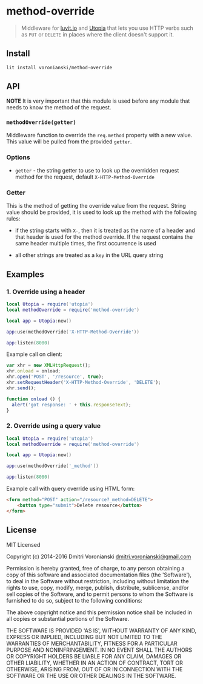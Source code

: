 # method-override

> Middleware for [luvit.io](http://luvit.io) and [Utopia](https://github.com/luvitrocks/luvit-utopia) that lets you use HTTP verbs such as ``PUT`` or ``DELETE`` in places where the client doesn't support it.

## Install

```bash
lit install voronianski/method-override
```

## API

**NOTE** It is very important that this module is used before any module that needs to know the method of the request.

### ``methodOverride(getter)``

Middleware function to override the ``req.method`` property with a new value. This value will be pulled from the provided ``getter``.

### Options

- ``getter`` - the string getter to use to look up the overridden request method for the request, default ``X-HTTP-Method-Override``

### Getter

This is the method of getting the override value from the request. String value should be provided, it is used to look up the method with the following rules:

- if the string starts with ``X-``, then it is treated as the name of a header and that header is used for the method override. If the request contains the same header multiple times, the first occurrence is used

- all other strings are treated as a ``key`` in the URL query string

## Examples

### 1. Override using a header

```lua
local Utopia = require('utopia')
local methodOverride = require('method-override')

local app = Utopia:new()

app:use(methodOverride('X-HTTP-Method-Override'))

app:listen(8080)
```

Example call on client:

```javascript
var xhr = new XMLHttpRequest();
xhr.onload = onload;
xhr.open('POST', '/resource', true);
xhr.setRequestHeader('X-HTTP-Method-Override', 'DELETE');
xhr.send();

function onload () {
  alert('got response: ' + this.responseText);
}
```

### 2. Override using a query value

```lua
local Utopia = require('utopia')
local methodOverride = require('method-override')

local app = Utopia:new()

app:use(methodOverride('_method'))

app:listen(8080)
```

Example call with query override using HTML form:

```html
<form method="POST" action="/resource?_method=DELETE">
	<button type="submit">Delete resource</button>
</form>
```

## License

MIT Licensed

Copyright (c) 2014-2016 Dmitri Voronianski [dmitri.voronianski@gmail.com](mailto:dmitri.voronianski@gmail.com)

Permission is hereby granted, free of charge, to any person obtaining
a copy of this software and associated documentation files (the
'Software'), to deal in the Software without restriction, including
without limitation the rights to use, copy, modify, merge, publish,
distribute, sublicense, and/or sell copies of the Software, and to
permit persons to whom the Software is furnished to do so, subject to
the following conditions:

The above copyright notice and this permission notice shall be
included in all copies or substantial portions of the Software.

THE SOFTWARE IS PROVIDED 'AS IS', WITHOUT WARRANTY OF ANY KIND,
EXPRESS OR IMPLIED, INCLUDING BUT NOT LIMITED TO THE WARRANTIES OF
MERCHANTABILITY, FITNESS FOR A PARTICULAR PURPOSE AND NONINFRINGEMENT.
IN NO EVENT SHALL THE AUTHORS OR COPYRIGHT HOLDERS BE LIABLE FOR ANY
CLAIM, DAMAGES OR OTHER LIABILITY, WHETHER IN AN ACTION OF CONTRACT,
TORT OR OTHERWISE, ARISING FROM, OUT OF OR IN CONNECTION WITH THE
SOFTWARE OR THE USE OR OTHER DEALINGS IN THE SOFTWARE.
